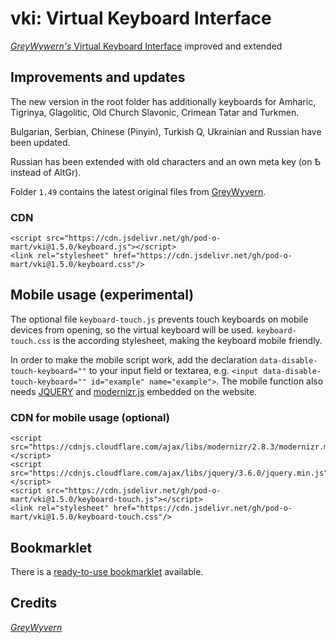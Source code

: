 # vki: Virtual Keyboard Interface
[*GreyWywern's* Virtual Keyboard Interface](http://www.greywyvern.com/code/javascript/keyboard) improved and extended 

## Improvements and updates
The new version in the root folder has additionally keyboards for Amharic, Tigrinya, Glagolitic, Old Church Slavonic, Crimean Tatar and Turkmen.

Bulgarian, Serbian, Chinese (Pinyin), Turkish Q, Ukrainian and Russian have been updated.

Russian has been extended with old characters and an own meta key (on Ѣ instead of AltGr).

Folder `1.49` contains the latest original files from [GreyWyvern](http://www.greywyvern.com/code/javascript/keyboard).

### CDN
```
<script src="https://cdn.jsdelivr.net/gh/pod-o-mart/vki@1.5.0/keyboard.js"></script>
<link rel="stylesheet" href="https://cdn.jsdelivr.net/gh/pod-o-mart/vki@1.5.0/keyboard.css"/>
```

## Mobile usage (experimental)
The optional file `keyboard-touch.js` prevents touch keyboards on mobile devices from opening, so the virtual keyboard will be used. `keyboard-touch.css` is the according stylesheet, making the keyboard mobile friendly.

In order to make the mobile script work, add the declaration
`data-disable-touch-keyboard=""` to your input field or textarea, e.g. `<input data-disable-touch-keyboard="" id="example" name="example">`.
 The mobile function also needs [JQUERY](https://jquery.com/) and [modernizr.js](https://modernizr.com/) embedded on the website.
 
 ### CDN for mobile usage (optional)
 ```
<script src="https://cdnjs.cloudflare.com/ajax/libs/modernizr/2.8.3/modernizr.min.js"></script>
<script src="https://cdnjs.cloudflare.com/ajax/libs/jquery/3.6.0/jquery.min.js"></script>
<script src="https://cdn.jsdelivr.net/gh/pod-o-mart/vki@1.5.0/keyboard-touch.js"></script>
<link rel="stylesheet" href="https://cdn.jsdelivr.net/gh/pod-o-mart/vki@1.5.0/keyboard-touch.css"/>
```
 
 ## Bookmarklet
 There is a [ready-to-use bookmarklet](https://github.com/pod-o-mart/keyboardBookmarklets) available.

Credits
-------

[*GreyWyvern*](http://www.greywyvern.com/code/javascript/keyboard)
